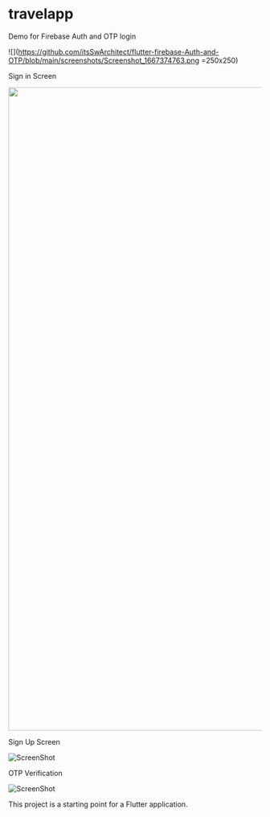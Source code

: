 # travelapp

Demo for Firebase Auth and OTP login

![](https://github.com/itsSwArchitect/flutter-firebase-Auth-and-OTP/blob/main/screenshots/Screenshot_1667374763.png =250x250)

Sign in Screen

<img src="https://github.com/itsSwArchitect/flutter-firebase-Auth-and-OTP/blob/main/screenshots/Screenshot_1667374763.png" width="720" height="1280">

Sign Up Screen

![ScreenShot](https://github.com/itsSwArchitect/flutter-firebase-Auth-and-OTP/blob/main/screenshots/Screenshot_1667374768.png?raw=true "Sign Up")


OTP Verification 

![ScreenShot](https://github.com/itsSwArchitect/flutter-firebase-Auth-and-OTP/blob/main/screenshots/Screenshot_1667374819.png?raw=true "Sign Up")

This project is a starting point for a Flutter application.

